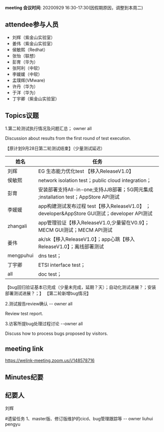 **meeting 会议时间**: 20200929 16:30-17:30(因假期原因，调整到本周二)

## attendee参与人员
- 刘辉（紫金山实验室）
- 姜伟（紫金山实验室）
- 侯敏熙（Redhat）
- 张怡（联想）
- 彭育（华为）
- 张阿利（中软）
- 李媛媛（中软）
- 孟璞辉(VMware)
- 许丹（华为）
- 于洋（华为）
- 丁宇卿（紫金山实验室）

## Topics议题
1.第二轮测试执行情况及问题汇总； owner all

Discussion about results from the first round of test execution.

【原计划9月28日第二轮测试结束】（少量测试延迟）

|姓名|任务|  
|---|---|
|刘辉| EG 生态能力优化test 【移入ReleaseV1.0】 |
|侯敏熙   |network isolation test；public cloud integration；|
|彭育   | 安装部署支持All-in-one;支持JJB部署；5G网元集成 ;installation test；AppStore API测试|
|李媛媛|app构建测试发布过程 test【移入ReleaseV1.0】 ；developer&AppStore GUI测试；developer API测试|
|zhangali|app管理验证【移入ReleaseV1.0,少量留在V0.9】；MECM GUI测试；MECM API测试|
|姜伟|ak/sk【移入ReleaseV1.0】；app心跳【移入ReleaseV1.0】；离线部署测试 |
|mengpuhui|dns test；|
|丁宇卿|ETSI interface test；|
|all|doc test；|

【bug回归验证基本已完成（少量未完成，延期？天）；自动化测试进展？；安装部署测试进展？；】
【第二轮新增bug情况】

2.测试报告review确认 -- owner all

Review test report.

3.访客所提bug处理过程讨论 --owner all

Discuss how to process bugs proposed by visitors.

## meeting link
https://welink-meeting.zoom.us/j/148578716

## Minutes纪要
## 纪要人
刘辉

#遗留任务
1、master版、修订版维护的cicd、bug管理跟踪等 -- owner liuhui pengyu
